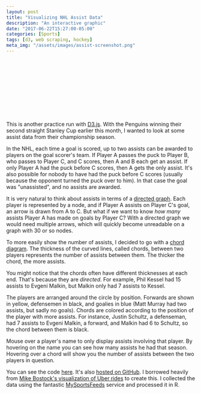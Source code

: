 ```yaml
---
layout: post
title: "Visualizing NHL Assist Data"
description: "An interactive graphic"
date: "2017-06-22T15:27:00-05:00"
categories: [Sports]
tags: [d3, web scraping, hockey]
meta_img: "/assets/images/assist-screenshot.png"
---
```


<style>
#circle circle {
	fill: none;
	pointer-events: all;
}

svg.canvas {
	margin-left: -20%;
	font: 10px sans-serif;
}

.group path {
	fill-opacity: .35;
}

path.ribbon {
	stroke: #000;
	stroke-width: .25px;
	fill-opacity: 0.85;
}

#circle:hover path.fade {
	display: none;
}

text.team {
	font: 48px sans-serif;
	text-anchor: end;
	dominant-baseline: text-before-edge;
	fill: #333;
}

text.total {
	font: 36px sans-serif;
	text-anchor: end;
	dominant-baseline: text-before-edge;
	fill: #333;
}
</style>

<svg></svg>

This is another practice run with [D3.js](https://d3js.org/). With the Penguins winning their second straight Stanley Cup earlier this month, I wanted to look at some assist data from their championship season.

In the NHL, each time a goal is scored, up to two assists can be awarded to players on the goal scorer's team. If Player A passes the puck to Player B, who passes to Player C, and C scores, then A and B each get an assist. If only Player A had the puck before C scores, then A gets the only assist. It's also possible for nobody to have had the puck before C scores (usually because the opponent turned the puck over to him). In that case the goal was "unassisted", and no assists are awarded.

It is very natural to think about assists in terms of a [directed graph](https://en.wikipedia.org/wiki/Directed_graph). Each player is represented by a node, and if Player A assists on Player C's goal, an arrow is drawn from A to C. But what if we want to know *how many* assists Player A has made on goals by Player C? With a directed graph we would need multiple arrows, which will quickly become unreadable on a graph with 30 or so nodes.

To more easily show the number of assists, I decided to go with a [chord diagram](https://en.wikipedia.org/wiki/Chord_diagram). The thickness of the curved lines, called chords, between two players represents the number of assists between them. The thicker the chord, the more assists.

You might notice that the chords often have different thicknesses at each end. That's because they are *directed*. For example, Phil Kessel had 15 assists to Evgeni Malkin, but Malkin only had 7 assists to Kessel.

The players are arranged around the circle by position. Forwards are shown in yellow, defensemen in black, and goalies in blue (Matt Murray had two assists, but sadly no goals). Chords are colored according to the position of the player with more assists. For instance, Justin Schultz, a defenseman, had 7 assists to Evgeni Malkin, a forward, and Malkin had 6 to Schultz, so the chord between them is black.

Mouse over a player's name to only display assists involving that player. By hovering on the name you can see how many assists he had that season. Hovering over a chord will show you the number of assists between the two players in question.

You can see the code [here](https://bl.ocks.org/ensley/32def8d94f2b049bd583d8a6763503b7). It's also [hosted on GitHub](https://github.com/ensley/d3/tree/master/assists). I borrowed heavily from [Mike Bostock's visualization of Uber rides](https://bost.ocks.org/mike/uberdata/) to create this. I collected the data using the fantastic [MySportsFeeds](https://www.mysportsfeeds.com/) service and processed it in R.



<script src="//d3js.org/d3.v4.min.js"></script>
<script type="text/javascript">
	
	var width = 720,
	height = 720,
	outerRadius = Math.min(width, height) / 2 - 10,
	innerRadius = outerRadius - 24,
	textWidth = 300;


var layout = d3.chord()
	.padAngle(0.03)
	.sortSubgroups(d3.descending)
	.sortChords(d3.ascending);

var arc = d3.arc()
	.innerRadius(innerRadius)
	.outerRadius(outerRadius);

var ribbon = d3.ribbon()
	.radius(innerRadius);

var svg = d3.select('svg')
		.attr('class', 'canvas')
		.attr('width', width+textWidth)
		.attr('height', height)

svg.append('g')
		.attr('class', 'label')
	.append('text')
		.attr('class', 'team')
		.attr('x', width+textWidth)
		.attr('y', 0)
		.text('Pittsburgh Penguins')

svg = svg.append('g')
		.attr('id', 'circle')
		.attr('transform', 'translate('+width/2+','+height/2+')');

svg.append('circle')
	.attr('r', outerRadius);



d3.queue()
	.defer(d3.csv, '/assets/data/assists/roster.csv')
	.defer(d3.json, '/assets/data/assists/matrix.json')
	.await(ready);


function ready(error, roster, matrix) {
	if (error) throw error;

	var chords = layout(matrix);

	console.log(chords.groups);

	var groups = svg.selectAll('.group')
		.data(chords.groups)
		.enter().append('g')
		.attr('class', 'group')
		.on('mouseover', mouseover);

	groups.append('title')
		.text(function(d, i) {
			return roster[i].first + ' ' + roster[i].last + ': ' + d.value + ' assists';
		});

	var groupPaths = groups.append('path')
		.attr('id', function(d, i) { return 'group'+i; })
		.attr('class', 'player')
		.attr('d', arc)
		.style('fill', function(d, i) { console.log(roster[i].color); return roster[i].color; });

	var groupText = groups.append('text')
		.attr('x', 6)
		.attr('dx', 3)
		.attr('dy', 15);

	groupText.append('textPath')
		.attr('xlink:href', function(d, i) { return '#group' + i; })
		.text(function(d, i) { return roster[i].last; });

	groupText.filter(function(d, i) {
		return groupPaths._groups[0][i].getTotalLength() / 2 - 25 < this.getComputedTextLength();
	}).remove();

	var ribbons = svg.selectAll('.ribbon')
		.data(chords)
		.enter().append('path')
		.attr('class', 'ribbon')
		.style('fill', function(d) { return roster[d.source.index].color; })
		.attr('d', ribbon);

	ribbons.append('title')
		.text(function(d) {
			return roster[d.source.index].first + ' ' + roster[d.source.index].last
				+ ' → ' + roster[d.target.index].first + ' ' + roster[d.target.index].last
				+ ': ' + d.source.value + ' assists'
				+ '\n' + roster[d.target.index].first + ' ' + roster[d.target.index].last
				+ ' → ' + roster[d.source.index].first + ' ' + roster[d.source.index].last
				+ ': ' + d.target.value + ' assists'
		});

	d3.select('.label').append('text')
		.attr('class', 'total')
		.attr('x', width+textWidth)
		.attr('y', '50')
		.text('Total assists: '+d3.sum(matrix, function(row) {
			return d3.sum(row);
		}));

	function mouseover(d, i) {
		ribbons.classed('fade', function(p) {
			return p.source.index != i
				&& p.target.index != i;
		});
	}
}

</script>
